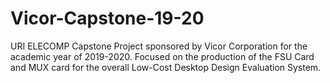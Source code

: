 # Vicor-Capstone-19-20
URI ELECOMP Capstone Project sponsored by Vicor Corporation for the academic year of 2019-2020. Focused on the production of the FSU Card and MUX card for the overall Low-Cost Desktop Design Evaluation System.

